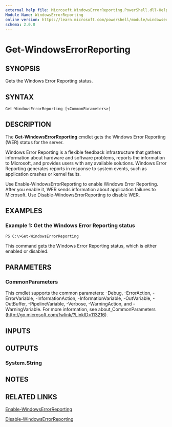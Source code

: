 ```yaml
---
external help file: Microsoft.WindowsErrorReporting.PowerShell.dll-Help.xml
Module Name: WindowsErrorReporting
online version: https://learn.microsoft.com/powershell/module/windowserrorreporting/get-windowserrorreporting?view=windowsserver2012-ps&wt.mc_id=ps-gethelp
schema: 2.0.0
---
```


# Get-WindowsErrorReporting

## SYNOPSIS
Gets the Windows Error Reporting status.

## SYNTAX

```
Get-WindowsErrorReporting [<CommonParameters>]
```

## DESCRIPTION
The **Get-WindowsErrorReporting** cmdlet gets the Windows Error Reporting (WER) status for the server.

Windows Error Reporting is a flexible feedback infrastructure that gathers information about hardware and software problems, reports the information to Microsoft, and provides users with any available solutions.
Windows Error Reporting generates reports in response to system events, such as application crashes or kernel faults.

Use Enable-WindowsErrorReporting to enable Windows Error Reporting.
After you enable it, WER sends information about application failures to Microsoft.
Use Disable-WindowsErrorReporting to disable WER.

## EXAMPLES

### Example 1: Get the Windows Error Reporting status
```
PS C:\>Get-WindowsErrorReporting
```

This command gets the Windows Error Reporting status, which is either enabled or disabled.

## PARAMETERS

### CommonParameters
This cmdlet supports the common parameters: -Debug, -ErrorAction, -ErrorVariable, -InformationAction, -InformationVariable, -OutVariable, -OutBuffer, -PipelineVariable, -Verbose, -WarningAction, and -WarningVariable. For more information, see about_CommonParameters (http://go.microsoft.com/fwlink/?LinkID=113216).

## INPUTS

## OUTPUTS

### System.String

## NOTES

## RELATED LINKS

[Enable-WindowsErrorReporting](./Enable-WindowsErrorReporting.md)

[Disable-WindowsErrorReporting](./Disable-WindowsErrorReporting.md)

